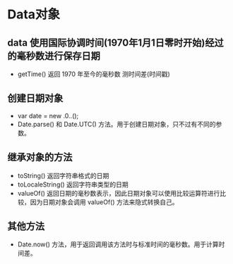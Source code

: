 # Data对象

## data 使用国际协调时间(1970年1月1日零时开始)经过的毫秒数进行保存日期

* getTime() 返回 1970 年至今的毫秒数 测时间差(时间戳)

## 创建日期对象

* var date = new .0..();
* Date.parse() 和 Date.UTC() 方法。用于创建日期对象，只不过有不同的参数。

## 继承对象的方法

* toString() 返回字符串格式的日期
* toLocaleString() 返回字符串类型的日期
* valueOf() 返回日期的毫秒数表示，因此日期对象可以使用比较运算符进行比较，因为日期对象会调用 valueOf() 方法来隐式转换自己。

## 其他方法

* Date.now() 方法，用于返回调用该方法时与标准时间的毫秒数。用于计算时间差。

